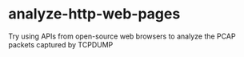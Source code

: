 # analyze-http-web-pages
Try using APIs from open-source web browsers to analyze the PCAP packets captured by TCPDUMP
